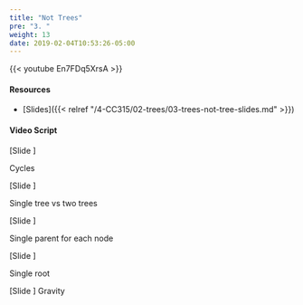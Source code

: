 ```yaml
---
title: "Not Trees"
pre: "3. "
weight: 13
date: 2019-02-04T10:53:26-05:00
---
```


{{< youtube En7FDq5XrsA >}}

#### Resources
* [Slides]({{< relref "/4-CC315/02-trees/03-trees-not-tree-slides.md" >}})

#### Video Script

[Slide ]

Cycles 

[Slide ]

Single tree vs two trees 

[Slide ]

Single parent for each node 

[Slide ]

Single root 

[Slide ]
Gravity 